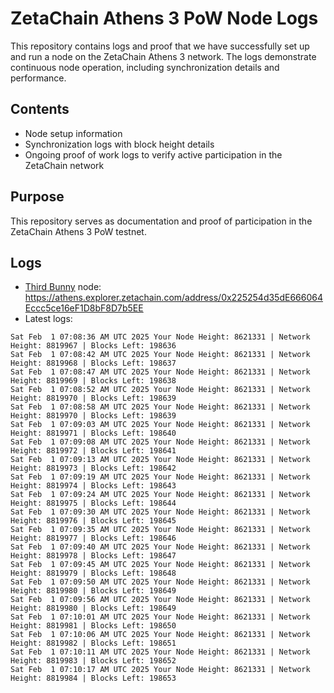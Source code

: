# ZetaChain Athens 3 PoW Node Logs
This repository contains logs and proof that we have successfully set up and run a node on the ZetaChain Athens 3 network. The logs demonstrate continuous node operation, including synchronization details and performance.

## Contents
- Node setup information
- Synchronization logs with block height details
- Ongoing proof of work logs to verify active participation in the ZetaChain network

## Purpose
This repository serves as documentation and proof of participation in the ZetaChain Athens 3 PoW testnet.

## Logs

- [Third Bunny](https://thirdbunny.xyz/) node: https://athens.explorer.zetachain.com/address/0x225254d35dE666064Eccc5ce16eF1D8bF8D7b5EE
- Latest logs:
```
Sat Feb  1 07:08:36 AM UTC 2025 Your Node Height: 8621331 | Network Height: 8819967 | Blocks Left: 198636
Sat Feb  1 07:08:42 AM UTC 2025 Your Node Height: 8621331 | Network Height: 8819968 | Blocks Left: 198637
Sat Feb  1 07:08:47 AM UTC 2025 Your Node Height: 8621331 | Network Height: 8819969 | Blocks Left: 198638
Sat Feb  1 07:08:52 AM UTC 2025 Your Node Height: 8621331 | Network Height: 8819970 | Blocks Left: 198639
Sat Feb  1 07:08:58 AM UTC 2025 Your Node Height: 8621331 | Network Height: 8819970 | Blocks Left: 198639
Sat Feb  1 07:09:03 AM UTC 2025 Your Node Height: 8621331 | Network Height: 8819971 | Blocks Left: 198640
Sat Feb  1 07:09:08 AM UTC 2025 Your Node Height: 8621331 | Network Height: 8819972 | Blocks Left: 198641
Sat Feb  1 07:09:13 AM UTC 2025 Your Node Height: 8621331 | Network Height: 8819973 | Blocks Left: 198642
Sat Feb  1 07:09:19 AM UTC 2025 Your Node Height: 8621331 | Network Height: 8819974 | Blocks Left: 198643
Sat Feb  1 07:09:24 AM UTC 2025 Your Node Height: 8621331 | Network Height: 8819975 | Blocks Left: 198644
Sat Feb  1 07:09:30 AM UTC 2025 Your Node Height: 8621331 | Network Height: 8819976 | Blocks Left: 198645
Sat Feb  1 07:09:35 AM UTC 2025 Your Node Height: 8621331 | Network Height: 8819977 | Blocks Left: 198646
Sat Feb  1 07:09:40 AM UTC 2025 Your Node Height: 8621331 | Network Height: 8819978 | Blocks Left: 198647
Sat Feb  1 07:09:45 AM UTC 2025 Your Node Height: 8621331 | Network Height: 8819979 | Blocks Left: 198648
Sat Feb  1 07:09:50 AM UTC 2025 Your Node Height: 8621331 | Network Height: 8819980 | Blocks Left: 198649
Sat Feb  1 07:09:56 AM UTC 2025 Your Node Height: 8621331 | Network Height: 8819980 | Blocks Left: 198649
Sat Feb  1 07:10:01 AM UTC 2025 Your Node Height: 8621331 | Network Height: 8819981 | Blocks Left: 198650
Sat Feb  1 07:10:06 AM UTC 2025 Your Node Height: 8621331 | Network Height: 8819982 | Blocks Left: 198651
Sat Feb  1 07:10:11 AM UTC 2025 Your Node Height: 8621331 | Network Height: 8819983 | Blocks Left: 198652
Sat Feb  1 07:10:17 AM UTC 2025 Your Node Height: 8621331 | Network Height: 8819984 | Blocks Left: 198653
```

